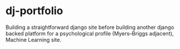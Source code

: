 # dj-portfolio

Building a straightforward django site before building another django backed platform for a psychological profile (Myers–Briggs adjacent),  Machine Learning site. 
